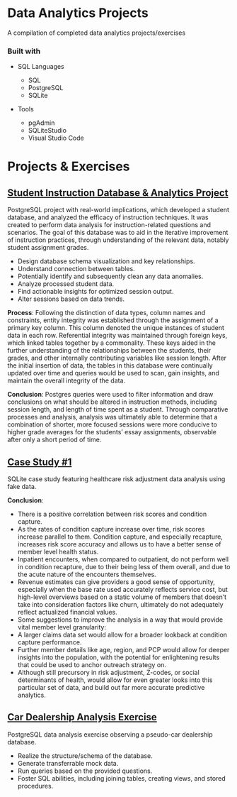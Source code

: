 # Data Analytics Projects
A compilation of completed data analytics projects/exercises

### Built with

+ SQL Languages
	+ SQL
	+ PostgreSQL
	+ SQLite

+ Tools
	+ pgAdmin
	+ SQLiteStudio
	+ Visual Studio Code  	

# Projects & Exercises

## [Student Instruction Database & Analytics Project](Student%20Instruction%20Database%20%26%20Analysis%20Project)
PostgreSQL project with real-world implications, which developed a student database, and analyzed the efficacy of instruction techniques.
It was created to perform data analysis for instruction-related questions and scenarios. The goal of this database was to aid in the iterative improvement of instruction practices, through understanding of the relevant data, notably student assignment grades.
+ Design database schema visualization and key relationships.
+ Understand connection between tables.
+ Potentially identify and subsequently clean any data anomalies.
+ Analyze processed student data.
+ Find actionable insights for optimized session output.
+ Alter sessions based on data trends.

**Process**: Following the distinction of data types, column names and constraints, entity integrity was established through the assignment of a primary key column. This column denoted the unique instances of student data in each row. Referential integrity was maintained through foreign keys, which linked tables together by a commonality. These keys aided in the further understanding of the relationships between the students, their grades, and other internally contributing variables like session length. After the initial insertion of data, the tables in this database were continually updated over time and queries would be used to scan, gain insights, and maintain the overall integrity of the data. 

**Conclusion**: Postgres queries were used to filter information and draw conclusions on what should be altered in instruction methods, including session length, and length of time spent as a student. Through comparative processes and analysis, analysis was ultimately able to determine that a combination of shorter, more focused sessions were more conducive to higher grade averages for the students’ essay assignments, observable after only a short period of time. 

## [Case Study #1](Case%20Study%20%231)
SQLite case study featuring healthcare risk adjustment data analysis using fake data.

**Conclusion**: 
+ There is a positive correlation between risk scores and condition capture.
+ As the rates of condition capture increase over time, risk scores increase parallel to them. Condition capture, and especially recapture, increases risk score accuracy and allows us to have a better sense of 
  member level health status. 
+ Inpatient encounters, when compared to outpatient, do not perform well in condition recapture, due to their being less of them overall, and due to the acute nature of the encounters themselves. 
+ Revenue estimates can give providers a good sense of opportunity, especially when the base rate used accurately reflects service cost, but high-level overviews based on a static volume of members that doesn’t 
  take into consideration factors like churn, ultimately do not adequately reflect actualized financial values. 
+ Some suggestions to improve the analysis in a way that would provide vital member level granularity:
+ A larger claims data set would allow for a broader lookback at condition capture performance. 
+ Further member details like age, region, and PCP would allow for deeper insights into the population, with the potential for enlightening results that could be used to anchor outreach strategy on. 
+ Although still precursory in risk adjustment, Z-codes, or social determinants of health, would allow for even greater looks into this particular set of data, and build out far more accurate predictive 	 
  analytics. 

## [Car Dealership Analysis Exercise](Car%20Dealership%20Analysis%20Exercise)
PostgreSQL data analysis exercise observing a pseudo-car dealership database.
+ Realize the structure/schema of the database.
+ Generate transferrable mock data.
+ Run queries based on the provided questions.
+ Foster SQL abilities, including joining tables, creating views, and stored procedures.
